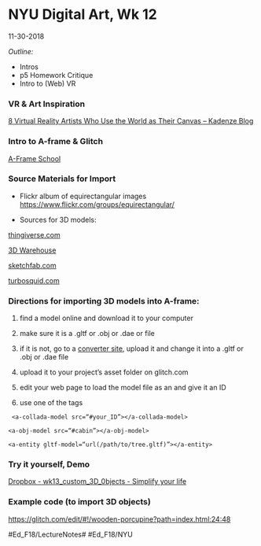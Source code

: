 # NYU Digital Art, Wk 12
11-30-2018

_Outline:_
* Intros
* p5 Homework Critique
* Intro to (Web) VR


### VR & Art Inspiration
[8 Virtual Reality Artists Who Use the World as Their Canvas – Kadenze Blog](https://blog.kadenze.com/creative-technology/8-virtual-reality-artists-who-use-the-world-as-their-canvas/?utm_source=kadenze&utm_medium=email&utm_campaign=weekly_blog_email)

### Intro to A-frame & Glitch
[A-Frame School](https://aframe.io/aframe-school/#/)


### Source Materials for Import
* Flickr album of equirectangular images
https://www.flickr.com/groups/equirectangular/

* Sources for 3D models:

[thingiverse.com](thingiverse.com)

[3D Warehouse](https://3dwarehouse.sketchup.com/)

[sketchfab.com](sketchfab.com)

[turbosquid.com](turbosquid.com)


### Directions for importing 3D models into A-frame:

1) find a model online and download it to your computer

2) make sure it is a .gltf or .obj or .dae or file

3) if it is not, go to a [converter site](http://www.greentoken.de/onlineconv/), upload it and change it into a .gltf or .obj or .dae file

4) upload it to your project’s asset folder on glitch.com

5) edit your web page to load the model file as an <a-asset> and give it an ID

6) use one of the tags

```
 <a-collada-model src=“#your_ID”></a-collada-model> 

<a-obj-model src=“#cabin”></a-obj-model> 

<a-entity gltf-model=“url(/path/to/tree.gltf)”></a-entity>
```


### Try it yourself, Demo
[Dropbox - wk13_custom_3D_0bjects - Simplify your life](https://www.dropbox.com/sh/ulbxr01wym1a19v/AACo8ZGBktd6eRqBo_zeHSPaa?dl=0)

### Example code (to import 3D objects)
https://glitch.com/edit/#!/wooden-porcupine?path=index.html:24:48

#Ed_F18/LectureNotes# #Ed_F18/NYU
